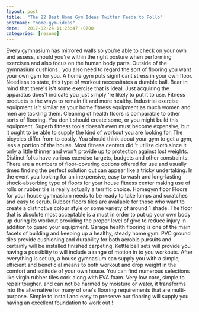 ```yaml
---
layout: post
title:  "The 22 Best Home Gym Ideas Twitter Feeds to Follo"
postname: "home-gym-ideas"
date:   2017-02-24 11:25:47 +0700
categories: [resume]
---
```

Every gymnasium has mirrored walls so you're able to check on your own and assess, should you're within the right posture when performing exercises and also focus on the human body parts. Outside of the gymnasium cushions , you also need to regard the sort of flooring you want your own gym for you. A home gym puts significant stress in your own floor. Needless to state, this type of workout necessitates a durable ball. Bear in mind that there's is't some exercise that is ideal. Just acquiring the apparatus does't indicate you just simply 're likely to put it to use. Fitness products is the ways to remain fit and more healthy. Industrial exercise equipment is't similar as your home fitness equipment as much women and men are tackling them. Cleaning of health floors is comparable to other sorts of flooring. You don't should create some, or you might build this equipment. Superb fitness tools doesn't even must become expensive, but it ought to be able to supply the kind of workout you are looking for. The bicycles differ from to costly. You should think about your gym to get a gym, less a portion of the house. Most fitness centers did 't utilize cloth since it only a little thinner and won't provide up to protection against lost weights. Distinct folks have various exercise targets, budgets and other constraints. There are a numbers of floor-covering options offered for use and usually times finding the perfect solution out can appear like a tricky undertaking. In the event you looking for an inexpensive, easy to wash and long-lasting shock-absorbing type of floors for your house fitness center making use of rolls or rubber tile is really actually a terrific choice. Homegym floor Floors for your house gymnasium needs to be ready to take lumps and scratches and easy to scrub. Rubber floors tiles are available for those who want to create a distinctive colour style or some variety of around 1 shade. The floor that is absolute most acceptable is a must in order to put up your own body up during its workout providing the proper level of give to reduce injury in addition to guard your equipment. Garage health flooring is one of the main facets of building and keeping up a healthy, steady home gym. PVC ground tiles provide cushioning and durability for both aerobic pursuits and certainly will be installed finished carpeting. Kettle bell sets will provide you having a possiblity to will include a range of motion in to you workouts. After everything is set up, a house gymnasium can supply you with a simple, efficient and beneficial means to both workout and drop weight in the comfort and solitude of your own house. You can find numerous selections like virgin rubber tiles cork along with EVA foam. Very low care, simple to repair tougher, and can not be harmed by moisture or water, it transforms into the alternative for many of one's flooring requirements that are multi-purpose. Simple to install and easy to preserve our flooring will supply you having an excellent foundation to work out !
